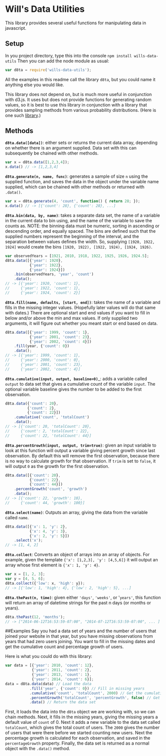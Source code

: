 # Will's Data Utilities
This library provides several useful functions for manipulating data in
javascript.

## Setup
In you project directory, type this into the console
```npm install wills-data-utils```
Then you can add the node module as usual:
```javascript
var d8ta = require('wills-data-utils');
```
All the examples in this readme call the library `d8ta`, but you could name it
anything else you would like.

This library does not depend on, but is much more useful in conjunction with
d3.js. It uses but does not provide functions for generating random values, so it
is best to use this library in conjunction with a library that provides sampling
methods from various probability distributions. (Here is one such 
[library](https://github.com/jacobmenick/sampling).)

## Methods

__`d8ta.data([data])`__: either sets or returns the current data array, depending on
  whether there is an argument supplied. Data set with this can subsequently
  be chained with other methods.

```javascript
var x = d8ta.data([1,2,3,4]);
x.data() // -> [1,2,3,4]
```

__`d8ta.generate(n, name, func)`__: generates a sample of size `n` using the
supplied function, and saves the data in the object under the variable name
supplied, which can be chained with other methods or returned with `.data()`.

```javascript
var x = d8ta.generate(4, 'count', function() { return 28; });
x.data() // -> [{'count': 28}, {'count': 28}, ...]
```

__`d8ta.bin(data, by, name)`__: takes a separate data set, the name of a variable
in the current data to bin using, and the name of the variable to save the counts
as. NOTE: the binning data must be numeric, sorting in ascending or descending
order, and equally spaced. The bins are defined such that the supplied numbers
represent the beginning of the interval, and the separation between values
defines the width. So, supplying `[1920, 1922, 1924]` would create the bins
`[1920, 1922), [1922, 1924), [1924, 1926)`.

```javascript
var observedYears = [1921, 2010, 1918, 1922, 1925, 1926, 1924.5];
d8ta.data([{'year': 1920},
           {'year': 1922},
		   {'year': 1924}])
    .bin(observedYears, 'year', 'count')
	.data();
// -> [{'year': 1920, 'count': 1},
//     {'year': 1922, 'count': 1},
//	   {'year': 1924, 'count': 2}]
```

__`d8ta.fill(name, defaults, [start, end])`__: takes the name of a variable and fills in
the missing integer values. (Hopefully later values will do that same with
dates.) There are optional start and end values if you want to fill in below
and/or above the min and max values. If only supplied two arguments, it will
figure out whether you meant start or end based on data.

```javascript
d8ta.data([{'year': 1999, 'count': 1},
           {'year': 2001, 'count': 23},
		   {'year': 2002, 'count': 4}])
    .fill(year, {'count': 0})
	.data();
// -> [{'year': 1999, 'count': 1},
//     {'year': 2000, 'count': 0},
//     {'year': 2001, 'count': 23},
//     {'year': 2002, 'count': 4}]
```

__`d8ta.cumulative(input, output, baseline=0)`___: adds a variable called `output`
to data set that gives a cumulative count of the variable `input`. The optional
variable baseline gives the number to be added to the first observation.

```javascript
d8ta.data({'count': 20},
          {'count': 2},
		  {'count': 22}])
    .cumulative('count', 'totalCount')
	.data();
// -> [{'count': 20, 'totalCount': 20},
//     {'count': 2, 'totalCount': 22},
//     {'count': 22, 'totalCount': 44}]
```


__`d8ta.percentGrowth(input, output, trim=true)`__: given an input variable to
look at this function will output a variable giving percent growth since last
observation. By default this will remove the first observation, because there is
no way to calculate growth for that observation. If `trim` is set to `false`, it
will output `0` as the growth for the first observation.

```javascript
d8ta.data([{'count': 20},
           {'count': 22},
		   {'count': 44}])
    .percentGrowth('count', 'growth')
	.data();
// -> [{'count': 22, 'growth': 10},
//     {'count': 44, 'growth': 100}]
```


__`d8ta.select(name)`__: Outputs an array, giving the data from the variable
called `name`.

```javascript
d8ta.data([{'x': 1, 'y': 2},
           {'x': 4, 'y': 3},
		   {'x': 2, 'y': 5}])
    .select('x');
// -> [1, 4, 2]
```

__`d8ta.collect`__: Converts an object of arrays into an array of objects. For
  example, given the template `{'x': [1,2,3], 'y': [4,5,6]}` it will output an
  array whose first element is `{'x': 1, 'y': 4}`.

```javascript
var x = [1, 2, 3];
var y = [4, 5, 6];
d8ta.collect({'low': x, 'high': y});
// -> [{'low': 1, 'high': 4}, {'low': 2, 'high': 5}, ...]
```

__`d8ta.thePast(n, time)`__: given either `'days'`, `'weeks'`, or '`years'`, this
  function will return an array of datetime strings for the past n days (or
  months or years).

```javascript
d8ta.thePast(12, 'months');
// -> ["2014-06-12T16:53:59-07:00", "2014-07-12T16:53:59-07:00", ... ]
```



##Examples
Say you had a data set of years and the number of users that joined your website
in that year, but you have missing observations from years that had zero users
joining. You want to fill in the missing dates and get the cumulative count and
percentage growth of users.

Here is what you could do with this library:
```javascript
var data = [{'year': 2010, 'count': 12},
            {'year': 2011, 'count': 2},
			{'year': 2013, 'count': 1},
			{'year': 2014, 'count': 6}];
data = d8ta.data(data) // Load the data
           .fill('year', {'count': 0}) // Fill in missing years
		   .cumulative('count', 'totalCount', 2000) // Get the cumulative growth
		   .percentGrowth('totalCount', 'percentGrowth', false) // Get % growth
		   .data() // Return the data set
```

First, it loads the data into the `d8ta` object we are working with, so we can
chain methods. Next, it fills in the missing years, giving the missing years a
default value of `count` of 0. Next it adds a new variable to the data set called
`totalCount`, which gives the total count of users. The `2000` gives the number
of users that were there before we started counting new users. Next the
percentage growth is calculated for each observation, and saved in the
`percentageGrowth` property. Finally, the data set is returned as a normal object
with the `.data()` method.
